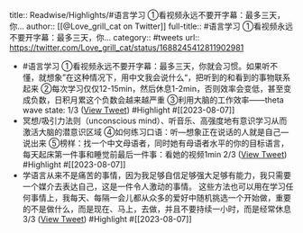 title:: Readwise/Highlights/#语言学习 ①看视频永远不要开字幕：最多三天，你...
author:: [[@Love_grill_cat on Twitter]]
full-title:: \#语言学习 ①看视频永远不要开字幕：最多三天，你...
category:: #tweets
url:: https://twitter.com/Love_grill_cat/status/1688245412811902981
- #语言学习
  ①看视频永远不要开字幕：最多三天，你就会习惯。如果听不懂，就想象”在这种情况下，用中文我会说什么“，把听到的和看到的事物联系起来
  ②每次学习仅仅12-15min，然后休息1-2min，否则效率会变低，甚至变成负数，日积月累这个负数会越来越严重
  ③利用大脑的工作效率——theta wave state: 
  1/3 ([View Tweet](https://twitter.com/Love_grill_cat/status/1688245412811902981)) #Highlight #[[2023-08-07]]
- 冥想/吸引力法则（unconscious mind）、听音乐、高强度地有意识学习从而激活大脑的潜意识区域
  ④如何练习口语：听—想象正在说话的人就是自己—说出来
  ⑤榜样：找一个中文母语者，同时她有母语者水平的你的目标语言，每天起床第一件事和睡觉前最后一件事：看她的视频1min
  2/3 ([View Tweet](https://twitter.com/Love_grill_cat/status/1688245414447730688)) #Highlight #[[2023-08-07]]
- 学语言从来不是痛苦的事情，因为我足够自信足够强大足够有能力，我只需要一个媒介去表达自己，这是一件令人激动的事情。
  这些方法也可以用在学习任何事情上，我每天、每隔一会儿都从众多的爱好中随机挑选一个开始做，重要的不是做什么，而是现在、马上，去做，并且不要持续一小时，而是经常休息
  3/3 ([View Tweet](https://twitter.com/Love_grill_cat/status/1688245415949299712)) #Highlight #[[2023-08-07]]